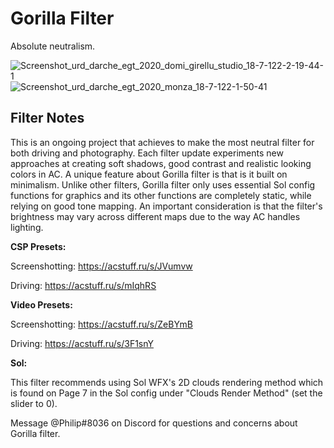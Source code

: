 # Gorilla Filter
Absolute neutralism.

![Screenshot_urd_darche_egt_2020_domi_girellu_studio_18-7-122-2-19-44-1](https://user-images.githubusercontent.com/90503800/185296452-0ebe2838-1aca-42a6-87e9-1a71a1426ac7.png)
![Screenshot_urd_darche_egt_2020_monza_18-7-122-1-50-41](https://user-images.githubusercontent.com/90503800/185296455-b2651a1c-43b6-4c66-9dec-417e9c098f72.png)

## Filter Notes
This is an ongoing project that achieves to make the most neutral filter for both driving and photography. Each filter update experiments new approaches at creating soft shadows, good contrast and realistic looking colors in AC. A unique feature about Gorilla filter is that is it built on minimalism. Unlike other filters, Gorilla filter only uses essential Sol config functions for graphics and its other functions are completely static, while relying on good tone mapping. An important consideration is that the filter's brightness may vary across different maps due to the way AC handles lighting.

**CSP Presets:**

Screenshotting: https://acstuff.ru/s/JVumvw

Driving: https://acstuff.ru/s/mIqhRS

**Video Presets:**

Screenshotting: https://acstuff.ru/s/ZeBYmB

Driving: https://acstuff.ru/s/3F1snY

**Sol:**

This filter recommends using Sol WFX's 2D clouds rendering method which is found on Page 7 in the Sol config under "Clouds Render Method" (set the slider to 0).

Message @Philip#8036 on Discord for questions and concerns about Gorilla filter.